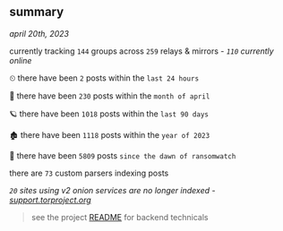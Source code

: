 
## summary
_april 20th, 2023_

currently tracking `144` groups across `259` relays & mirrors - _`110` currently online_

⏲ there have been `2` posts within the `last 24 hours`

🦈 there have been `230` posts within the `month of april`

🪐 there have been `1018` posts within the `last 90 days`

🏚 there have been `1118` posts within the `year of 2023`

🦕 there have been `5809` posts `since the dawn of ransomwatch`

there are `73` custom parsers indexing posts

_`20` sites using v2 onion services are no longer indexed - [support.torproject.org](https://support.torproject.org/onionservices/v2-deprecation/)_

> see the project [README](https://github.com/joshhighet/ransomwatch#ransomwatch--) for backend technicals
